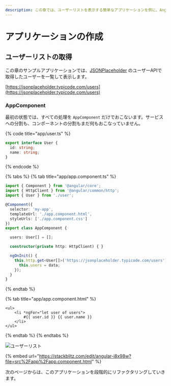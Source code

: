 ```yaml
---
description: この章では、ユーザーリストを表示する簡単なアプリケーションを例に、Angularアプリケーションの設計について考えていきます。
---
```


# アプリケーションの作成

## ユーザーリストの取得

この章のサンプルアプリケーションでは、[JSONPlaceholder](https://jsonplaceholder.typicode.com/) のユーザーAPIで取得したユーザーを一覧して表示します。

[https://jsonplaceholder.typicode.com/users](https://jsonplaceholder.typicode.com/users)

### AppComponent

最初の状態では、すべての処理を `AppComponent` だけでおこないます。サービスへの分割も、コンポーネントの分割もまだ何もおこなっていません。

{% code title="app/user.ts" %}
```typescript
export interface User {
  id: string;
  name: string;
}
```
{% endcode %}

{% tabs %}
{% tab title="app/app.component.ts" %}
```typescript
import { Component } from '@angular/core';
import { HttpClient } from '@angular/common/http';
import { User } from './user';

@Component({
  selector: 'my-app',
  templateUrl: './app.component.html',
  styleUrls: ['./app.component.css']
})
export class AppComponent {

  users: User[] = [];

  constructor(private http: HttpClient) { }

  ngOnInit() {
    this.http.get<User[]>('https://jsonplaceholder.typicode.com/users').subscribe(data => {
      this.users = data;
    });
  }
}

```
{% endtab %}

{% tab title="app/app.component.html" %}
```markup
<ul>
	<li *ngFor="let user of users">
		#{{ user.id }} {{ user.name }}
	</li>
</ul>
```
{% endtab %}
{% endtabs %}

![&#x30E6;&#x30FC;&#x30B6;&#x30FC;&#x30EA;&#x30B9;&#x30C8;](../.gitbook/assets/image%20%288%29.png)

{% embed url="https://stackblitz.com/edit/angular-i8x98w?file=src%2Fapp%2Fapp.component.html" %}

次のページからは、このアプリケーションを段階的にリファクタリングしていきます。

